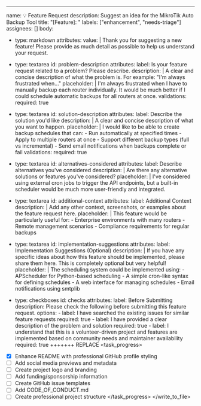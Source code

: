 ---
name: 💡 Feature Request
description: Suggest an idea for the MikroTik Auto Backup Tool
title: "[Feature]: "
labels: ["enhancement", "needs-triage"]
assignees: []
body:
  - type: markdown
    attributes:
      value: |
        Thank you for suggesting a new feature! Please provide as much detail as possible to help us understand your request.

  - type: textarea
    id: problem-description
    attributes:
      label: Is your feature request related to a problem? Please describe.
      description: |
        A clear and concise description of what the problem is. For example: "I'm always frustrated when..."
      placeholder: |
        I'm always frustrated when I have to manually backup each router individually.
        It would be much better if I could schedule automatic backups for all routers at once.
    validations:
      required: true

  - type: textarea
    id: solution-description
    attributes:
      label: Describe the solution you'd like
      description: |
        A clear and concise description of what you want to happen.
      placeholder: |
        I would like to be able to create backup schedules that can:
        - Run automatically at specified times
        - Apply to multiple routers at once
        - Support different backup types (full vs incremental)
        - Send email notifications when backups complete or fail
    validations:
      required: true

  - type: textarea
    id: alternatives-considered
    attributes:
      label: Describe alternatives you've considered
      description: |
        Are there any alternative solutions or features you've considered?
      placeholder: |
        I've considered using external cron jobs to trigger the API endpoints,
        but a built-in scheduler would be much more user-friendly and integrated.

  - type: textarea
    id: additional-context
    attributes:
      label: Additional Context
      description: |
        Add any other context, screenshots, or examples about the feature request here.
      placeholder: |
        This feature would be particularly useful for:
        - Enterprise environments with many routers
        - Remote management scenarios
        - Compliance requirements for regular backups

  - type: textarea
    id: implementation-suggestions
    attributes:
      label: Implementation Suggestions (Optional)
      description: |
        If you have any specific ideas about how this feature should be implemented,
        please share them here. This is completely optional but very helpful!
      placeholder: |
        The scheduling system could be implemented using:
        - APScheduler for Python-based scheduling
        - A simple cron-like syntax for defining schedules
        - A web interface for managing schedules
        - Email notifications using smtplib

  - type: checkboxes
    id: checks
    attributes:
      label: Before Submitting
      description: Please check the following before submitting this feature request.
      options:
        - label: I have searched the existing issues for similar feature requests
          required: true
        - label: I have provided a clear description of the problem and solution
          required: true
        - label: I understand that this is a volunteer-driven project and features are implemented based on community needs and maintainer availability
          required: true
+++++++ REPLACE</diff>
<task_progress>
- [x] Enhance README with professional GitHub profile styling
- [ ] Add social media previews and metadata
- [ ] Create project logo and branding
- [ ] Add funding/sponsorship information
- [ ] Create GitHub issue templates
- [ ] Add CODE_OF_CONDUCT.md
- [ ] Create professional project structure
</task_progress>
</write_to_file>
